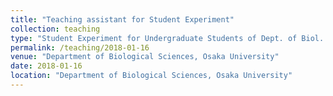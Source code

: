 ```yaml
---
title: "Teaching assistant for Student Experiment"
collection: teaching
type: "Student Experiment for Undergraduate Students of Dept. of Biol. Sci."
permalink: /teaching/2018-01-16
venue: "Department of Biological Sciences, Osaka University"
date: 2018-01-16
location: "Department of Biological Sciences, Osaka University"
---
```

